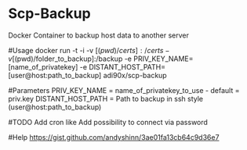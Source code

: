 # Scp-Backup
Docker Container to backup host data to another server

#Usage
docker run -t -i -v [$(pwd)/certs]:/certs -v [$(pwd)/folder_to_backup]:/backup -e PRIV_KEY_NAME=[name_of_privatekey] -e DISTANT_HOST_PATH=[user@host:path_to_backup] adi90x/scp-backup

#Parameters
PRIV_KEY_NAME = name_of_privatekey_to_use - default = priv.key
DISTANT_HOST_PATH = Path to backup in ssh style (user@host:path_to_backup)

#TODO
Add cron like 
Add possibility to connect via password 

#Help
https://gist.github.com/andyshinn/3ae01fa13cb64c9d36e7